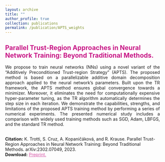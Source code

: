 ```yaml
---
layout: archive
title: ""
author_profile: true
collection: publications
permalink: /publication/APTS_weights
---
```


## <span style="color:rgb(199, 21, 133)"> Parallel Trust-Region Approaches in Neural Network Training: Beyond Traditional Methods. </span>
<div style="text-align: justify">We propose to train neural networks (NNs) using a novel variant of the “Additively
Preconditioned Trust-region Strategy” (APTS). The proposed method is based on a parallelizable additive domain decomposition approach applied to the neural network’s parameters. Built upon the TR framework, the APTS method ensures global convergence towards a minimizer. Moreover, it eliminates the need for computationally expensive hyper-parameter tuning, as the TR algorithm automatically determines the step size in each iteration. We demonstrate the capabilities, strengths, and limitations of the proposed APTS training method by performing a series of numerical experiments. The presented numerical study includes a comparison with widely used training methods such as SGD, Adam, LBFGS, and the standard TR method.
</div><br />

**Citation:** K. Trotti, S. Cruz, A. Kopaničáková, and R. Krause. Parallel Trust-Region Approaches in Neural Network Training: Beyond Traditional Methods. arXiv:2302.07049, 2023.  <br />
**Download:** <a href="https://arxiv.org/pdf/2312.13677.pdf" style="color:rgb(199, 21, 133,0.75);">Preprint.</a> <br />


